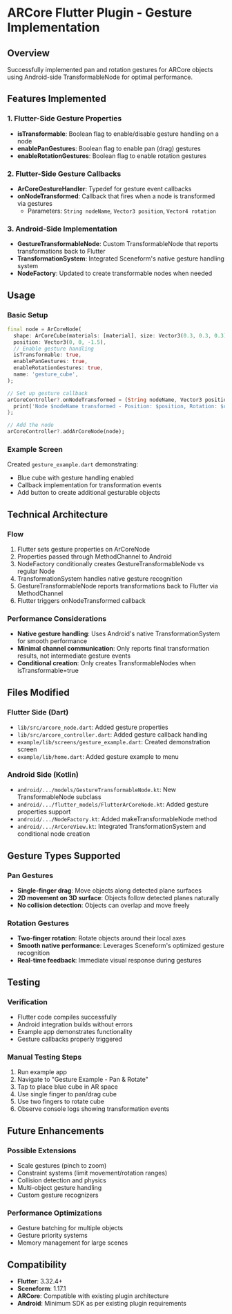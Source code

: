 # ARCore Flutter Plugin - Gesture Implementation

## Overview
Successfully implemented pan and rotation gestures for ARCore objects using Android-side TransformableNode for optimal performance.

## Features Implemented

### 1. Flutter-Side Gesture Properties
- **isTransformable**: Boolean flag to enable/disable gesture handling on a node
- **enablePanGestures**: Boolean flag to enable pan (drag) gestures
- **enableRotationGestures**: Boolean flag to enable rotation gestures

### 2. Flutter-Side Gesture Callbacks
- **ArCoreGestureHandler**: Typedef for gesture event callbacks
- **onNodeTransformed**: Callback that fires when a node is transformed via gestures
  - Parameters: `String nodeName`, `Vector3 position`, `Vector4 rotation`

### 3. Android-Side Implementation
- **GestureTransformableNode**: Custom TransformableNode that reports transformations back to Flutter
- **TransformationSystem**: Integrated Sceneform's native gesture handling system
- **NodeFactory**: Updated to create transformable nodes when needed

## Usage

### Basic Setup
```dart
final node = ArCoreNode(
  shape: ArCoreCube(materials: [material], size: Vector3(0.3, 0.3, 0.3)),
  position: Vector3(0, 0, -1.5),
  // Enable gesture handling
  isTransformable: true,
  enablePanGestures: true,
  enableRotationGestures: true,
  name: 'gesture_cube',
);

// Set up gesture callback
arCoreController?.onNodeTransformed = (String nodeName, Vector3 position, Vector4 rotation) {
  print('Node $nodeName transformed - Position: $position, Rotation: $rotation');
};

// Add the node
arCoreController?.addArCoreNode(node);
```

### Example Screen
Created `gesture_example.dart` demonstrating:
- Blue cube with gesture handling enabled
- Callback implementation for transformation events
- Add button to create additional gesturable objects

## Technical Architecture

### Flow
1. Flutter sets gesture properties on ArCoreNode
2. Properties passed through MethodChannel to Android
3. NodeFactory conditionally creates GestureTransformableNode vs regular Node
4. TransformationSystem handles native gesture recognition
5. GestureTransformableNode reports transformations back to Flutter via MethodChannel
6. Flutter triggers onNodeTransformed callback

### Performance Considerations
- **Native gesture handling**: Uses Android's native TransformationSystem for smooth performance
- **Minimal channel communication**: Only reports final transformation results, not intermediate gesture events
- **Conditional creation**: Only creates TransformableNodes when isTransformable=true

## Files Modified

### Flutter Side (Dart)
- `lib/src/arcore_node.dart`: Added gesture properties
- `lib/src/arcore_controller.dart`: Added gesture callback handling
- `example/lib/screens/gesture_example.dart`: Created demonstration screen
- `example/lib/home.dart`: Added gesture example to menu

### Android Side (Kotlin)
- `android/.../models/GestureTransformableNode.kt`: New TransformableNode subclass
- `android/.../flutter_models/FlutterArCoreNode.kt`: Added gesture properties support
- `android/.../NodeFactory.kt`: Added makeTransformableNode method
- `android/.../ArCoreView.kt`: Integrated TransformationSystem and conditional node creation

## Gesture Types Supported

### Pan Gestures
- **Single-finger drag**: Move objects along detected plane surfaces
- **2D movement on 3D surface**: Objects follow detected planes naturally
- **No collision detection**: Objects can overlap and move freely

### Rotation Gestures
- **Two-finger rotation**: Rotate objects around their local axes
- **Smooth native performance**: Leverages Sceneform's optimized gesture recognition
- **Real-time feedback**: Immediate visual response during gestures

## Testing

### Verification
- Flutter code compiles successfully
- Android integration builds without errors
- Example app demonstrates functionality
- Gesture callbacks properly triggered

### Manual Testing Steps
1. Run example app
2. Navigate to "Gesture Example - Pan & Rotate"
3. Tap to place blue cube in AR space
4. Use single finger to pan/drag cube
5. Use two fingers to rotate cube
6. Observe console logs showing transformation events

## Future Enhancements

### Possible Extensions
- Scale gestures (pinch to zoom)
- Constraint systems (limit movement/rotation ranges)
- Collision detection and physics
- Multi-object gesture handling
- Custom gesture recognizers

### Performance Optimizations
- Gesture batching for multiple objects
- Gesture priority systems
- Memory management for large scenes

## Compatibility
- **Flutter**: 3.32.4+
- **Sceneform**: 1.17.1
- **ARCore**: Compatible with existing plugin architecture
- **Android**: Minimum SDK as per existing plugin requirements
